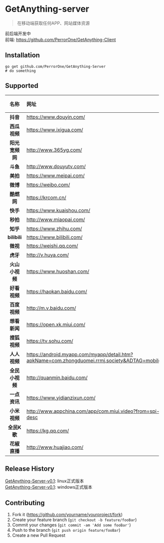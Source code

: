 # GetAnything-server
> 在移动端获取任何APP、网站媒体资源

前后端开发中 <br>
前端: https://github.com/PerrorOne/GetAnything-Client

## Installation
```
go get github.com/PerrorOne/GetAnything-Server
# do something
```

## Supported
| 名称 | 网址 | 视频 | 音频 |
| :--: | :-- | :-----: |:-----: |
| **抖音** | <https://www.douyin.com/>    |✓| |
| **西瓜视频** | <https://www.ixigua.com/>        |✓| |
| **阳光宽频网**          | <http://www.365yg.com/>              |✓| |
| **斗鱼**        | <http://www.douyutv.com/>            |✓| |
| **美拍**        | <https://www.meipai.com/>            |✓| |
| **微博**        | <https://weibo.com/>            |✓| |
| **酷燃网**        | <https://krcom.cn/>            |✓| |
| **快手**        | <https://www.kuaishou.com/>            |✓| |
| **秒拍**        | <http://www.miaopai.com/>            |✓| |
| **知乎**        | <https://www.zhihu.com/>            |✓| |
| **bilibili**        | <https://www.bilibili.com/>            |✓| |
| **微视**        | <https://weishi.qq.com/>            |✓| |
| **虎牙**        | <http://v.huya.com/>            |✓| |
| **火山小视频**        | <https://www.huoshan.com/>            |✓| |
| **好看视频**        | <https://haokan.baidu.com/>            |✓| |
| **百度视频**        | <http://m.v.baidu.com/>            |✓| |
| **想看新闻**        | <https://open.xk.miui.com/>            |✓| |
| **搜狐视频**        | <https://tv.sohu.com/>            |✓| |
| **人人视频**        | <https://android.myapp.com/myapp/detail.htm?apkName=com.zhongduomei.rrmj.society&ADTAG=mobile>            |✓| |
| **全民小视频**        | <http://quanmin.baidu.com/>            |✓| |
| **一点资讯**        | <https://www.yidianzixun.com/>            |✓| |
| **小米视频**        | <http://www.appchina.com/app/com.miui.video?from=spi-desc>            |✓| |
| **全民K歌**        | <https://kg.qq.com/>            |✓|✓|
| **花椒直播**        | <http://www.huajiao.com/>            |✓| |

## Release History
[GetAnything-Server-v0.1](https://github.com/PerrorOne/GetAnything-Server/releases/tag/0.1): linux正式版本<br>
[GetAnything-Server-v0.1](https://github.com/PerrorOne/GetAnything-Server/releases/tag/0.1): windows正式版本<br>
## Contributing

1. Fork it (<https://github.com/yourname/yourproject/fork>)
2. Create your feature branch (`git checkout -b feature/fooBar`)
3. Commit your changes (`git commit -am 'Add some fooBar'`)
4. Push to the branch (`git push origin feature/fooBar`)
5. Create a new Pull Request
